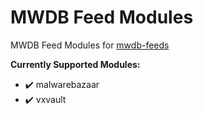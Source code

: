 # MWDB Feed Modules

MWDB Feed Modules for [mwdb-feeds](https://github.com/c3rb3ru5d3d53c/mwdb-feeds)

**Currently Supported Modules:**
- :heavy_check_mark: malwarebazaar
- :heavy_check_mark: vxvault
